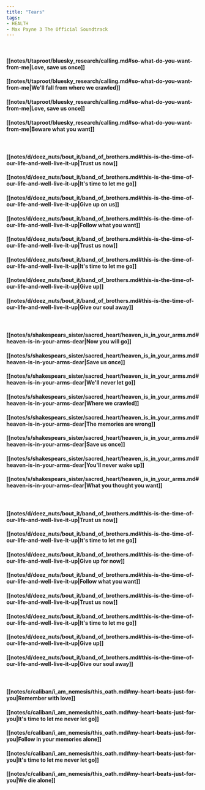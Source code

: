 ```yaml
---
title: "Tears"
tags:
- HEALTH
- Max Payne 3 The Official Soundtrack
---
```

&nbsp;
#### [[notes/t/taproot/bluesky_research/calling.md#so-what-do-you-want-from-me|Love, save us once]]
#### [[notes/t/taproot/bluesky_research/calling.md#so-what-do-you-want-from-me|We'll fall from where we crawled]]
#### [[notes/t/taproot/bluesky_research/calling.md#so-what-do-you-want-from-me|Love, save us once]]
#### [[notes/t/taproot/bluesky_research/calling.md#so-what-do-you-want-from-me|Beware what you want]]
&nbsp;
#### [[notes/d/deez_nuts/bout_it/band_of_brothers.md#this-is-the-time-of-our-life-and-well-live-it-up|Trust us now]]
#### [[notes/d/deez_nuts/bout_it/band_of_brothers.md#this-is-the-time-of-our-life-and-well-live-it-up|It's time to let me go]]
#### [[notes/d/deez_nuts/bout_it/band_of_brothers.md#this-is-the-time-of-our-life-and-well-live-it-up|Give up on us]]
#### [[notes/d/deez_nuts/bout_it/band_of_brothers.md#this-is-the-time-of-our-life-and-well-live-it-up|Follow what you want]]
#### [[notes/d/deez_nuts/bout_it/band_of_brothers.md#this-is-the-time-of-our-life-and-well-live-it-up|Trust us now]]
#### [[notes/d/deez_nuts/bout_it/band_of_brothers.md#this-is-the-time-of-our-life-and-well-live-it-up|It's time to let me go]]
#### [[notes/d/deez_nuts/bout_it/band_of_brothers.md#this-is-the-time-of-our-life-and-well-live-it-up|Give up]]
#### [[notes/d/deez_nuts/bout_it/band_of_brothers.md#this-is-the-time-of-our-life-and-well-live-it-up|Give our soul away]]
&nbsp;
#### [[notes/s/shakespears_sister/sacred_heart/heaven_is_in_your_arms.md#heaven-is-in-your-arms-dear|Now you will go]]
#### [[notes/s/shakespears_sister/sacred_heart/heaven_is_in_your_arms.md#heaven-is-in-your-arms-dear|Save us once]]
#### [[notes/s/shakespears_sister/sacred_heart/heaven_is_in_your_arms.md#heaven-is-in-your-arms-dear|We'll never let go]]
#### [[notes/s/shakespears_sister/sacred_heart/heaven_is_in_your_arms.md#heaven-is-in-your-arms-dear|Where we crawled]]
#### [[notes/s/shakespears_sister/sacred_heart/heaven_is_in_your_arms.md#heaven-is-in-your-arms-dear|The memories are wrong]]
#### [[notes/s/shakespears_sister/sacred_heart/heaven_is_in_your_arms.md#heaven-is-in-your-arms-dear|Save us once]]
#### [[notes/s/shakespears_sister/sacred_heart/heaven_is_in_your_arms.md#heaven-is-in-your-arms-dear|You'll never wake up]]
#### [[notes/s/shakespears_sister/sacred_heart/heaven_is_in_your_arms.md#heaven-is-in-your-arms-dear|What you thought you want]]
&nbsp;
#### [[notes/d/deez_nuts/bout_it/band_of_brothers.md#this-is-the-time-of-our-life-and-well-live-it-up|Trust us now]]
#### [[notes/d/deez_nuts/bout_it/band_of_brothers.md#this-is-the-time-of-our-life-and-well-live-it-up|It's time to let me go]]
#### [[notes/d/deez_nuts/bout_it/band_of_brothers.md#this-is-the-time-of-our-life-and-well-live-it-up|Give up for now]]
#### [[notes/d/deez_nuts/bout_it/band_of_brothers.md#this-is-the-time-of-our-life-and-well-live-it-up|Follow what you want]]
#### [[notes/d/deez_nuts/bout_it/band_of_brothers.md#this-is-the-time-of-our-life-and-well-live-it-up|Trust us now]]
#### [[notes/d/deez_nuts/bout_it/band_of_brothers.md#this-is-the-time-of-our-life-and-well-live-it-up|It's time to let me go]]
#### [[notes/d/deez_nuts/bout_it/band_of_brothers.md#this-is-the-time-of-our-life-and-well-live-it-up|Give up]]
#### [[notes/d/deez_nuts/bout_it/band_of_brothers.md#this-is-the-time-of-our-life-and-well-live-it-up|Give our soul away]]
&nbsp;
#### [[notes/c/caliban/i_am_nemesis/this_oath.md#my-heart-beats-just-for-you|Remember with love]]
#### [[notes/c/caliban/i_am_nemesis/this_oath.md#my-heart-beats-just-for-you|It's time to let me never let go]]
#### [[notes/c/caliban/i_am_nemesis/this_oath.md#my-heart-beats-just-for-you|Follow in your memories alone]]
#### [[notes/c/caliban/i_am_nemesis/this_oath.md#my-heart-beats-just-for-you|It's time to let me never let go]]
#### [[notes/c/caliban/i_am_nemesis/this_oath.md#my-heart-beats-just-for-you|We die alone]]
